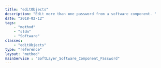 ```yaml
---
title: "editObjects"
description: "Edit more than one password from a software component. "
date: "2018-02-12"
tags:
    - "method"
    - "sldn"
    - "Software"
classes:
    - "editObjects"
type: "reference"
layout: "method"
mainService : "SoftLayer_Software_Component_Password"
---
```

